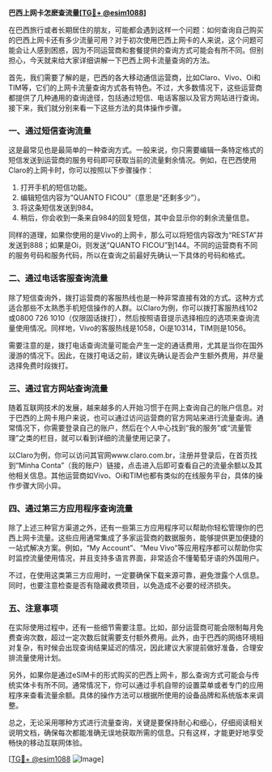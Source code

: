 **巴西上网卡怎麽查流量[[TG💪+ @esim1088](https://t.me/s/esim1088)]**

在巴西旅行或者长期居住的朋友，可能都会遇到这样一个问题：如何查询自己购买的巴西上网卡还有多少流量可用？对于初次使用巴西上网卡的人来说，这个问题可能会让人感到困惑，因为不同运营商和套餐提供的查询方式可能会有所不同。但别担心，今天就来给大家详细讲解一下巴西上网卡流量查询的方法。

首先，我们需要了解的是，巴西的各大移动通信运营商，比如Claro、Vivo、Oi和TIM等，它们的上网卡流量查询方式各有特色。不过，大多数情况下，这些运营商都提供了几种通用的查询途径，包括通过短信、电话客服以及官方网站进行查询。接下来，我们就分别来看一下这些方法的具体操作步骤。

### 一、通过短信查询流量

这是最常见也是最简单的一种查询方式。一般来说，你只需要编辑一条特定格式的短信发送到运营商的服务号码即可获取当前的流量剩余情况。例如，在巴西使用Claro的上网卡时，你可以按照以下步骤操作：

1. 打开手机的短信功能。
2. 编辑短信内容为“QUANTO FICOU”（意思是“还剩多少”）。
3. 将这条短信发送到984。
4. 稍后，你会收到一条来自984的回复短信，其中会显示你的剩余流量信息。

同样的道理，如果你使用的是Vivo的上网卡，那么可以将短信内容改为“RESTA”并发送到888；如果是Oi，则发送“QUANTO FICOU”到144。不同的运营商有不同的服务号码和服务代码，所以在查询之前最好先确认一下具体的号码和格式。

### 二、通过电话客服查询流量

除了短信查询外，拨打运营商的客服热线也是一种非常直接有效的方式。这种方式适合那些不太熟悉手机短信操作的人群。以Claro为例，你可以拨打客服热线102或0800 726 1010（仅限固话拨打），然后按照语音提示选择相应的选项来查询流量使用情况。同样地，Vivo的客服热线是1058，Oi是10314，TIM则是1056。

需要注意的是，拨打电话查询流量可能会产生一定的通话费用，尤其是当你在国外漫游的情况下。因此，在拨打电话之前，建议先确认是否会产生额外费用，并尽量选择免费时段拨打。

### 三、通过官方网站查询流量

随着互联网技术的发展，越来越多的人开始习惯于在网上查询自己的账户信息。对于巴西的上网卡用户来说，也可以通过访问运营商的官方网站来进行流量查询。通常情况下，你需要登录自己的账户，然后在个人中心找到“我的服务”或“流量管理”之类的栏目，就可以看到详细的流量使用记录了。

以Claro为例，你可以访问其官网www.claro.com.br，注册并登录后，在首页找到“Minha Conta”（我的账户）链接，点击进入后即可查看自己的流量余额以及其他相关信息。其他运营商如Vivo、Oi和TIM也都有类似的在线服务平台，具体的操作步骤大同小异。

### 四、通过第三方应用程序查询流量

除了上述三种官方渠道之外，还有一些第三方应用程序可以帮助你轻松管理你的巴西上网卡流量。这些应用通常集成了多家运营商的数据服务，能够提供更加便捷的一站式解决方案。例如，“My Account”、“Meu Vivo”等应用程序都可以帮助你实时监控流量使用情况，并且支持多语言界面，非常适合不懂葡萄牙语的外国用户。

不过，在使用这类第三方应用时，一定要确保下载来源可靠，避免泄露个人信息。同时，也要注意检查是否有隐藏收费项目，以免造成不必要的经济损失。

### 五、注意事项

在实际使用过程中，还有一些细节需要注意。比如，部分运营商可能会限制每月免费查询次数，超过一定次数后就需要支付额外费用。此外，由于巴西的网络环境相对复杂，有时候会出现查询结果延迟的情况，因此建议大家提前做好准备，合理安排流量使用计划。

另外，如果你是通过eSIM卡的形式购买的巴西上网卡，那么查询方式可能会与传统实体卡有所不同。通常情况下，你可以通过手机自带的设置菜单或者专门的应用程序来查看流量余额。具体的操作方法可以根据所使用的设备品牌和系统版本来调整。

总之，无论采用哪种方式进行流量查询，关键是要保持耐心和细心，仔细阅读相关说明文档，确保每次都能准确无误地获取所需的信息。只有这样，才能更好地享受畅快的移动互联网体验。

[[TG💪+ @esim1088](https://t.me/s/esim1088) ![Image](https://i.postimg.cc/4NQfJmqS/Snipaste-2025-05-13-00-14-12.png)]
